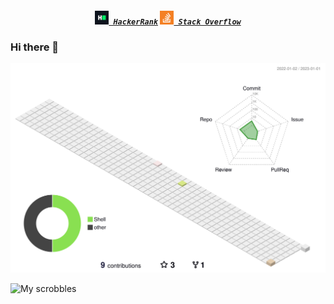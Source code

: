 <h5 align="center">
  <code><a href="https://www.hackerrank.com/HoneyBearTech" title="HackerRank Profile"><img width="22" src="images/hackerrank.png"> HackerRank</a></code>
  <code><a href="https://stackoverflow.com/users/20905415/honeybeartech" title="Stack Overflow Profile"><img width="22" src="images/stackoverflow.svg"> Stack Overflow</a></code>
</h5>

### Hi there 👋

<!--
**HoneyBearTech/HoneyBearTech** is a ✨ _special_ ✨ repository because its `README.md` (this file) appears on your GitHub profile.

Here are some ideas to get you started:

- 🔭 I’m currently working on ...
- 🌱 I’m currently learning ...
- 👯 I’m looking to collaborate on ...
- 🤔 I’m looking for help with ...
- 💬 Ask me about ...
- 📫 How to reach me: ...
- 😄 Pronouns: ...
- ⚡ Fun fact: ...
-->

<!--<img src="https://github-readme-stats.vercel.app/api?username=HoneyBearTech&count_private=true&show_icons=true&include_all_commits=true" />
-->
<img src="https://raw.githubusercontent.com/HoneyBearTech/HoneyBearTech/master/profile-3d-contrib/profile-season-animate.svg" />

<!--[![Top Langs](https://github-readme-stats.vercel.app/api/top-langs/?username=HoneyBearTech)](https://github.com/anuraghazra/github-readme-stats)
-->
<!--![](https://steam-stat.vercel.app/api?profileName=The_Casual_Lizard)
-->
![My scrobbles](https://lastfm-recently-played.vercel.app/api?user=drovic26)
